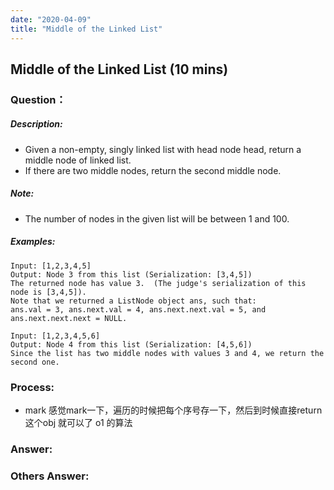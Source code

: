 ```yaml
---
date: "2020-04-09"
title: "Middle of the Linked List"
---
```


## Middle of the Linked List (10 mins)

### Question：

##### Description:
* Given a non-empty, singly linked list with head node head, return a middle node of linked list.
* If there are two middle nodes, return the second middle node.

##### Note:
* The number of nodes in the given list will be between 1 and 100.

##### Examples:
```
Input: [1,2,3,4,5]
Output: Node 3 from this list (Serialization: [3,4,5])
The returned node has value 3.  (The judge's serialization of this node is [3,4,5]).
Note that we returned a ListNode object ans, such that:
ans.val = 3, ans.next.val = 4, ans.next.next.val = 5, and ans.next.next.next = NULL.

Input: [1,2,3,4,5,6]
Output: Node 4 from this list (Serialization: [4,5,6])
Since the list has two middle nodes with values 3 and 4, we return the second one.
```

### Process:
- mark 感觉mark一下，遍历的时候把每个序号存一下，然后到时候直接return 这个obj 就可以了 o1 的算法

### Answer:

### Others Answer:
